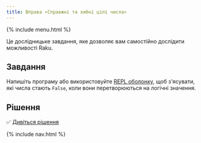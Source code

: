 ```yaml
---
title: Вправа «Справжні та хибні цілі числа»
---
```


{% include menu.html %}

Це дослідницьке завдання, яке дозволяє вам самостійно дослідити можливості Raku.

## Завдання

Напишіть програму або використовуйте [REPL оболонку](/uk/essentials/running-programs/from-repl), щоб з'ясувати, які числа стають `False`, коли вони перетворюються на логічні значення.

## Рішення

✅ [Дивіться рішення](solution)

{% include nav.html %}